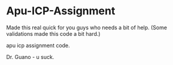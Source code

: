 # Apu-ICP-Assignment
Made this real quick for you guys who needs a bit of help. (Some validations made this code a bit hard.)

apu icp assignment code. 


Dr. Guano - u suck.
